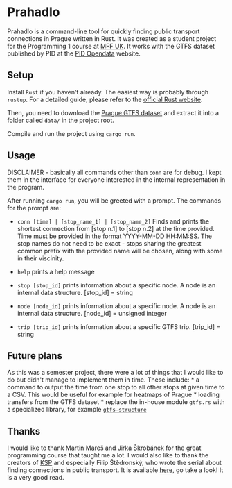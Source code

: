 # Prahadlo
Prahadlo is a command-line tool for quickly finding public transport connections in Prague written in Rust.
It was created as a student project for the Programming 1 course at [MFF UK](https://www.mff.cuni.cz/).
It works with the GTFS dataset published by PID at the [PID Opendata](https://pid.cz/o-systemu/opendata/) website.

## Setup
Install `Rust` if you haven't already. The easiest way is probably through `rustup`.
For a detailed guide, please refer to the [official Rust website](https://www.rust-lang.org/tools/install).

Then, you need to download the [Prague GTFS dataset](http://data.pid.cz/PID_GTFS.zip) and extract it into a folder
called `data/` in the project root.

Compile and run the project using `cargo run`.

## Usage
DISCLAIMER - basically all commands other than `conn` are for debug. I kept them in the interface
for everyone interested in the internal representation in the program.

After running `cargo run`, you will be greeted with a prompt. The commands for the prompt are:
  * `conn [time] | [stop_name_1] | [stop_name_2]`
  Finds and prints the shortest connection from [stop n.1] to [stop n.2] at the time provided.
  Time must be provided in the format YYYY-MM-DD HH:MM:SS.
  The stop names do not need to be exact - stops sharing the greatest common prefix with the
  provided name will be chosen, along with some in their viscinity.

  * `help`
  prints a help message
  * `stop [stop_id]`
  prints information about a specific node. A node is an internal data structure. [stop_id] = string
  * `node [node_id]`
  prints information about a specific node. A node is an internal data structure. [node_id] = unsigned integer
  * `trip [trip_id]`
  prints information about a specific GTFS trip. [trip_id] = string

## Future plans
As this was a semester project, there were a lot of things that I would like to do but didn't manage to implement
them in time. These include:
    * a command to output the time from one stop to all other stops at given time to a CSV. This would be useful for example for heatmaps of Prague
    * loading transfers from the GTFS dataset
    * replace the in-house module `gtfs.rs` with a specialized library, for example [`gtfs-structure`](https://github.com/rust-transit/gtfs-structure)

## Thanks
I would like to thank Martin Mareš and Jirka Škrobánek for the great programming course that taught me a lot.
I would also like to thank the creators of [KSP](ksp.mff.cuni.cz) and especially Filip Štědronský, who wrote
the serial about finding connections in public transport. It is available [here](http://ksp.mff.cuni.cz/h/ulohy/32/zadani3.html#task-32-3-6), go take a look! It is a very good read.